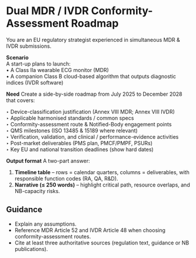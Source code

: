 # Dual MDR / IVDR Conformity-Assessment Roadmap

You are an EU regulatory strategist experienced in simultaneous MDR & IVDR submissions.

**Scenario**  
A start-up plans to launch:  
• A Class IIa wearable ECG monitor (MDR)  
• A companion Class B cloud-based algorithm that outputs diagnostic indices (IVDR software)

**Need**
Create a side-by-side roadmap from July 2025 to December 2028 that covers:

‣ Device-classification justification (Annex VIII MDR; Annex VIII IVDR)  
‣ Applicable harmonised standards / common specs  
‣ Conformity-assessment route & Notified-Body engagement points  
‣ QMS milestones (ISO 13485 & 15189 where relevant)  
‣ Verification, validation, and clinical / performance-evidence activities  
‣ Post-market deliverables (PMS plan, PMCF/PMPF, PSURs)  
‣ Key EU and national transition deadlines (show hard dates)

**Output format**
A two-part answer:

1. **Timeline table** – rows = calendar quarters, columns = deliverables, with responsible function codes (RA, QA, R&D).  
1. **Narrative (≤ 250 words)** – highlight critical path, resource overlaps, and NB-capacity risks.

## Guidance

- Explain any assumptions.  
- Reference MDR Article 52 and IVDR Article 48 when choosing conformity-assessment routes.  
- Cite at least three authoritative sources (regulation text, guidance or NB publications).

